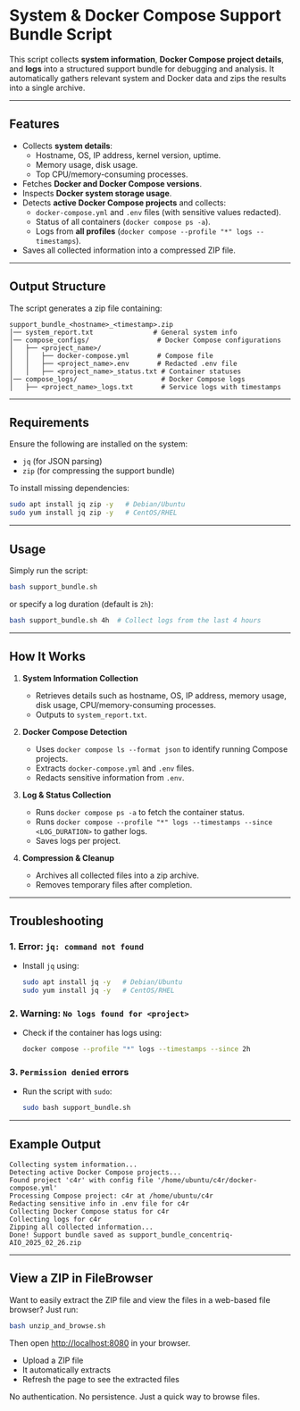 # System & Docker Compose Support Bundle Script

This script collects **system information**, **Docker Compose project details**, and **logs** into a structured support bundle for debugging and analysis. It automatically gathers relevant system and Docker data and zips the results into a single archive.

---

## Features
- Collects **system details**:
  - Hostname, OS, IP address, kernel version, uptime.
  - Memory usage, disk usage.
  - Top CPU/memory-consuming processes.
- Fetches **Docker and Docker Compose versions**.
- Inspects **Docker system storage usage**.
- Detects **active Docker Compose projects** and collects:
  - `docker-compose.yml` and `.env` files (with sensitive values redacted).
  - Status of all containers (`docker compose ps -a`).
  - Logs from **all profiles** (`docker compose --profile "*" logs --timestamps`).
- Saves all collected information into a compressed ZIP file.

---

## Output Structure

The script generates a zip file containing:

```
support_bundle_<hostname>_<timestamp>.zip
│── system_report.txt               # General system info
│── compose_configs/                 # Docker Compose configurations
│   ├── <project_name>/
│   │   ├── docker-compose.yml       # Compose file
│   │   ├── <project_name>.env       # Redacted .env file
│   │   ├── <project_name>_status.txt # Container statuses
│── compose_logs/                     # Docker Compose logs
│   ├── <project_name>_logs.txt       # Service logs with timestamps
```

---

## Requirements

Ensure the following are installed on the system:

- `jq` (for JSON parsing)
- `zip` (for compressing the support bundle)

To install missing dependencies:

```bash
sudo apt install jq zip -y   # Debian/Ubuntu
sudo yum install jq zip -y   # CentOS/RHEL
```

---

## Usage

Simply run the script:

```bash
bash support_bundle.sh
```

or specify a log duration (default is `2h`):

```bash
bash support_bundle.sh 4h  # Collect logs from the last 4 hours
```

---

## How It Works

1. **System Information Collection**  
   - Retrieves details such as hostname, OS, IP address, memory usage, disk usage, CPU/memory-consuming processes.
   - Outputs to `system_report.txt`.

2. **Docker Compose Detection**  
   - Uses `docker compose ls --format json` to identify running Compose projects.
   - Extracts `docker-compose.yml` and `.env` files.
   - Redacts sensitive information from `.env`.

3. **Log & Status Collection**  
   - Runs `docker compose ps -a` to fetch the container status.
   - Runs `docker compose --profile "*" logs --timestamps --since <LOG_DURATION>` to gather logs.
   - Saves logs per project.

4. **Compression & Cleanup**  
   - Archives all collected files into a zip archive.
   - Removes temporary files after completion.

---

## Troubleshooting

### **1. Error: `jq: command not found`**
   - Install `jq` using:  
     ```bash
     sudo apt install jq -y   # Debian/Ubuntu
     sudo yum install jq -y   # CentOS/RHEL
     ```

### **2. Warning: `No logs found for <project>`**
   - Check if the container has logs using:  
     ```bash
     docker compose --profile "*" logs --timestamps --since 2h
     ```

### **3. `Permission denied` errors**
   - Run the script with `sudo`:
     ```bash
     sudo bash support_bundle.sh
     ```

---

## Example Output

```plaintext
Collecting system information...
Detecting active Docker Compose projects...
Found project 'c4r' with config file '/home/ubuntu/c4r/docker-compose.yml'
Processing Compose project: c4r at /home/ubuntu/c4r
Redacting sensitive info in .env file for c4r
Collecting Docker Compose status for c4r
Collecting logs for c4r
Zipping all collected information...
Done! Support bundle saved as support_bundle_concentriq-AIO_2025_02_26.zip
```

---

## View a ZIP in FileBrowser

Want to easily extract the ZIP file and view the files in a web-based file browser? Just run:

```sh
bash unzip_and_browse.sh
```

Then open [http://localhost:8080](http://localhost:8080) in your browser.  
- Upload a ZIP file  
- It automatically extracts
- Refresh the page to see the extracted files  

No authentication. No persistence. Just a quick way to browse files.

